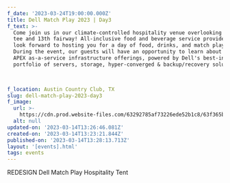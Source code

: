 ```yaml
---
f_date: '2023-03-24T19:00:00.000Z'
title: Dell Match Play 2023 | Day3
f_text: >-
  Come join us in our climate-controlled hospitality venue overlooking the 16th
  tee and 13th fairway! All-inclusive food and beverage service provided. We
  look forward to hosting you for a day of food, drinks, and match play golf!
  During the event, our guests will have an opportunity to learn about Dell's
  APEX as-a-service infrastructure offerings, powered by Dell's best-in-class
  portfolio of servers, storage, hyper-converged & backup/recovery solutions.


  ‍
f_location: Austin Country Club, TX
slug: dell-match-play-2023-day3
f_image:
  url: >-
    https://cdn.prod.website-files.com/63292785af73226ede52b1c8/63f365bd13c6d33df7be0eac_austin-country-club.avif
  alt: null
updated-on: '2023-03-14T13:26:46.081Z'
created-on: '2023-03-14T13:23:21.844Z'
published-on: '2023-03-14T13:28:13.713Z'
layout: '[events].html'
tags: events
---
```


REDESIGN Dell Match Play Hospitality Tent
